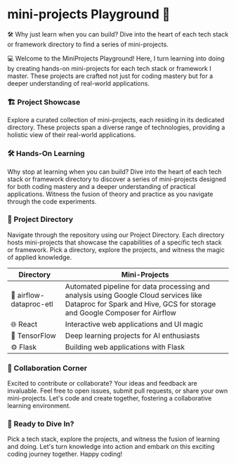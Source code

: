 # mini-projects Playground 🚀

🛠️ Why just learn when you can build? Dive into the heart of each tech stack or framework directory to find a series of mini-projects. 

💻 Welcome to the MiniProjects Playground! Here, I turn learning into doing by creating hands-on mini-projects for each tech stack or framework I master.  These projects are crafted not just for coding mastery but for a deeper understanding of real-world applications.

### 🏗️ Project Showcase

Explore a curated collection of mini-projects, each residing in its dedicated directory. These projects span a diverse range of technologies, providing a holistic view of their real-world applications.

### 🛠️ Hands-On Learning

Why stop at learning when you can build? Dive into the heart of each tech stack or framework directory to discover a series of mini-projects designed for both coding mastery and a deeper understanding of practical applications. Witness the fusion of theory and practice as you navigate through the code experiments.

### 📂 Project Directory

Navigate through the repository using our Project Directory. Each directory hosts mini-projects that showcase the capabilities of a specific tech stack or framework. Pick a directory, explore the projects, and witness the magic of applied knowledge.

| Directory | Mini-Projects |
| --- | --- |
| 🚀 airflow-dataproc-etl |	Automated pipeline for data processing and analysis using Google Cloud services like Dataproc for Spark and Hive, GCS for storage and Google Composer for Airflow |
| 🌐 React	| Interactive web applications and UI magic |
|🤖 TensorFlow|	Deep learning projects for AI enthusiasts|
|⚙️ Flask	|Building web applications with Flask|

### 🤝 Collaboration Corner
Excited to contribute or collaborate? Your ideas and feedback are invaluable. Feel free to open issues, submit pull requests, or share your own mini-projects. Let's code and create together, fostering a collaborative learning environment.

### 🚀 Ready to Dive In?
Pick a tech stack, explore the projects, and witness the fusion of learning and doing. Let's turn knowledge into action and embark on this exciting coding journey together. Happy coding!

